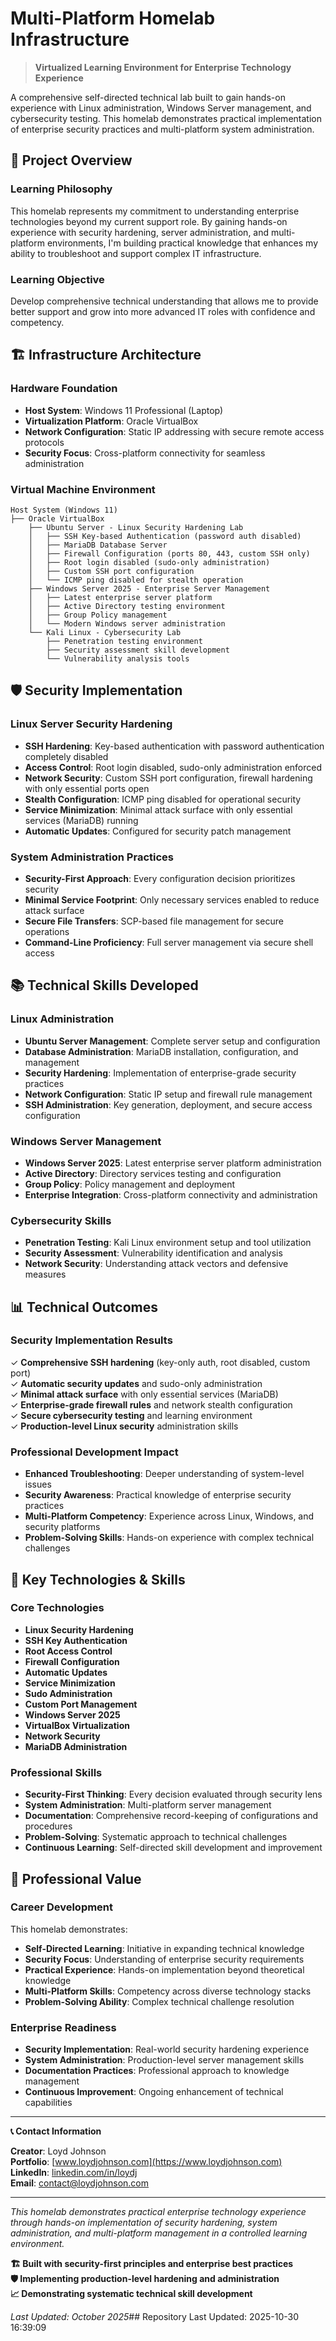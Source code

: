 # Multi-Platform Homelab Infrastructure

> **Virtualized Learning Environment for Enterprise Technology Experience**

A comprehensive self-directed technical lab built to gain hands-on experience with Linux administration, Windows Server management, and cybersecurity testing. This homelab demonstrates practical implementation of enterprise security practices and multi-platform system administration.

## 🎯 Project Overview

### Learning Philosophy
This homelab represents my commitment to understanding enterprise technologies beyond my current support role. By gaining hands-on experience with security hardening, server administration, and multi-platform environments, I'm building practical knowledge that enhances my ability to troubleshoot and support complex IT infrastructure.

### Learning Objective
Develop comprehensive technical understanding that allows me to provide better support and grow into more advanced IT roles with confidence and competency.

## 🏗️ Infrastructure Architecture

### Hardware Foundation
- **Host System**: Windows 11 Professional (Laptop)
- **Virtualization Platform**: Oracle VirtualBox
- **Network Configuration**: Static IP addressing with secure remote access protocols
- **Security Focus**: Cross-platform connectivity for seamless administration

### Virtual Machine Environment
```
Host System (Windows 11)
├── Oracle VirtualBox
    ├── Ubuntu Server - Linux Security Hardening Lab
    │   ├── SSH Key-based Authentication (password auth disabled)
    │   ├── MariaDB Database Server
    │   ├── Firewall Configuration (ports 80, 443, custom SSH only)
    │   ├── Root login disabled (sudo-only administration)
    │   ├── Custom SSH port configuration
    │   └── ICMP ping disabled for stealth operation
    ├── Windows Server 2025 - Enterprise Server Management
    │   ├── Latest enterprise server platform
    │   ├── Active Directory testing environment
    │   ├── Group Policy management
    │   └── Modern Windows server administration
    └── Kali Linux - Cybersecurity Lab
        ├── Penetration testing environment
        ├── Security assessment skill development
        └── Vulnerability analysis tools
```

## 🛡️ Security Implementation

### Linux Server Security Hardening
- **SSH Hardening**: Key-based authentication with password authentication completely disabled
- **Access Control**: Root login disabled, sudo-only administration enforced
- **Network Security**: Custom SSH port configuration, firewall hardening with only essential ports open
- **Stealth Configuration**: ICMP ping disabled for operational security
- **Service Minimization**: Minimal attack surface with only essential services (MariaDB) running
- **Automatic Updates**: Configured for security patch management

### System Administration Practices
- **Security-First Approach**: Every configuration decision prioritizes security
- **Minimal Service Footprint**: Only necessary services enabled to reduce attack surface
- **Secure File Transfers**: SCP-based file management for secure operations
- **Command-Line Proficiency**: Full server management via secure shell access

## 📚 Technical Skills Developed

### Linux Administration
- **Ubuntu Server Management**: Complete server setup and configuration
- **Database Administration**: MariaDB installation, configuration, and management
- **Security Hardening**: Implementation of enterprise-grade security practices
- **Network Configuration**: Static IP setup and firewall rule management
- **SSH Administration**: Key generation, deployment, and secure access configuration

### Windows Server Management
- **Windows Server 2025**: Latest enterprise server platform administration
- **Active Directory**: Directory services testing and configuration
- **Group Policy**: Policy management and deployment
- **Enterprise Integration**: Cross-platform connectivity and administration

### Cybersecurity Skills
- **Penetration Testing**: Kali Linux environment setup and tool utilization
- **Security Assessment**: Vulnerability identification and analysis
- **Network Security**: Understanding attack vectors and defensive measures

## 📊 Technical Outcomes

### Security Implementation Results
✓ **Comprehensive SSH hardening** (key-only auth, root disabled, custom port)  
✓ **Automatic security updates** and sudo-only administration  
✓ **Minimal attack surface** with only essential services (MariaDB)  
✓ **Enterprise-grade firewall rules** and network stealth configuration  
✓ **Secure cybersecurity testing** and learning environment  
✓ **Production-level Linux security** administration skills  

### Professional Development Impact
- **Enhanced Troubleshooting**: Deeper understanding of system-level issues
- **Security Awareness**: Practical knowledge of enterprise security practices
- **Multi-Platform Competency**: Experience across Linux, Windows, and security platforms
- **Problem-Solving Skills**: Hands-on experience with complex technical challenges

## 🚀 Key Technologies & Skills

### Core Technologies
- **Linux Security Hardening**
- **SSH Key Authentication** 
- **Root Access Control**
- **Firewall Configuration**
- **Automatic Updates**
- **Service Minimization**
- **Sudo Administration**
- **Custom Port Management**
- **Windows Server 2025**
- **VirtualBox Virtualization**
- **Network Security**
- **MariaDB Administration**

### Professional Skills
- **Security-First Thinking**: Every decision evaluated through security lens
- **System Administration**: Multi-platform server management
- **Documentation**: Comprehensive record-keeping of configurations and procedures
- **Problem-Solving**: Systematic approach to technical challenges
- **Continuous Learning**: Self-directed skill development and improvement

## 💼 Professional Value

### Career Development
This homelab demonstrates:
- **Self-Directed Learning**: Initiative in expanding technical knowledge
- **Security Focus**: Understanding of enterprise security requirements
- **Practical Experience**: Hands-on implementation beyond theoretical knowledge
- **Multi-Platform Skills**: Competency across diverse technology stacks
- **Problem-Solving Ability**: Complex technical challenge resolution

### Enterprise Readiness
- **Security Implementation**: Real-world security hardening experience
- **System Administration**: Production-level server management skills
- **Documentation Practices**: Professional approach to knowledge management
- **Continuous Improvement**: Ongoing enhancement of technical capabilities

---

**📞 Contact Information**

**Creator**: Loyd Johnson  
**Portfolio**: [www.loydjohnson.com](https://www.loydjohnson.com)  
**LinkedIn**: [linkedin.com/in/loydj](https://linkedin.com/in/loydj)  
**Email**: [contact@loydjohnson.com](mailto:contact@loydjohnson.com)

---

*This homelab demonstrates practical enterprise technology experience through hands-on implementation of security hardening, system administration, and multi-platform management in a controlled learning environment.*

**🏗️ Built with security-first principles and enterprise best practices**  
**🛡️ Implementing production-level hardening and administration**  
**📈 Demonstrating systematic technical skill development**

*Last Updated: October 2025*## Repository Last Updated: 2025-10-30 16:39:09
